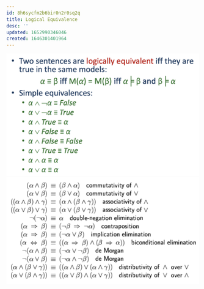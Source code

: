 ```yaml
---
id: 8h6sycfm2b6bir0n2r0sq2q
title: Logical Equivalence
desc: ''
updated: 1652990346046
created: 1646301401964
---
```

![](./assets/images/2022-03-03-10-56-57.png)
![](./assets/images/2022-03-03-10-57-08.png)
